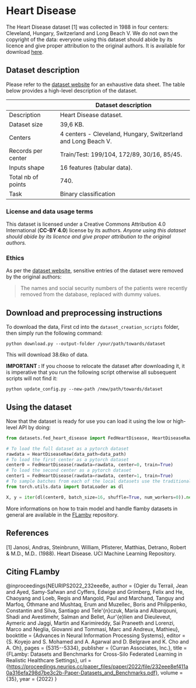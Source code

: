 # Heart Disease

The Heart Disease dataset [1] was collected in 1988 in four centers:
Cleveland, Hungary, Switzerland and Long Beach V. We do not own the
copyright of the data: everyone using this dataset should abide by its
licence and give proper attribution to the original authors. It is
available for download
[here](https://archive.ics.uci.edu/dataset/45/heart+disease).

## Dataset description
Please refer to the [dataset website](https://archive.ics.uci.edu/dataset/45/heart+disease)
for an exhaustive data sheet. The table below provides a high-level description
of the dataset.

|                    | Dataset description
|--------------------| -----------------------------------------------------------------------------------------------
| Description        | Heart Disease dataset.
| Dataset size       | 39,6 KB.
| Centers            | 4 centers - Cleveland, Hungary, Switzerland and Long Beach V.
| Records per center | Train/Test: 199/104, 172/89, 30/16, 85/45.
| Inputs shape       | 16 features (tabular data).
| Total nb of points | 740.
| Task               | Binary classification

### License and data usage terms
This dataset is licensed under a Creative Commons Attribution
4.0 International (**CC-BY 4.0**) license by its authors.
*Anyone using this dataset should abide by its*
*licence and give proper attribution to the original authors.*

### Ethics
As per the [dataset website](https://archive.ics.uci.edu/dataset/45/heart+disease),
sensitive entries of the dataset were removed by the original authors:

> The names and social security numbers of the patients were recently removed from the database, replaced with dummy values.

## Download and preprocessing instructions

To download the data,
First cd into the `dataset_creation_scripts` folder, then simply run the following command:
```
python download.py --output-folder /your/path/towards/dataset
```
This will download 38.6ko of data.

**IMPORTANT :** If you choose to relocate the dataset after downloading it, it is
imperative that you run the following script otherwise all subsequent scripts will not find it:
```
python update_config.py --new-path /new/path/towards/dataset
```

## Using the dataset

Now that the dataset is ready for use you can load it using the low or high-level API
by doing:
```python
from datasets.fed_heart_disease import FedHeartDisease, HeartDiseaseRaw

# To load the full dataset as a pytorch dataset
rawdata = HeartDiseaseRaw(data_path=data_path)
# To load the first center as a pytorch dataset
center0 = FedHeartDisease(rawdata=rawdata, center=0, train=True)
# To load the second center as a pytorch dataset
center1 = FedHeartDisease(rawdata=rawdata, center=1, train=True)
# To sample batches from each of the local datasets use the traditional pytorch API
from torch.utils.data import DataLoader as dl

X, y = iter(dl(center0, batch_size=16, shuffle=True, num_workers=0)).next()
```
More informations on how to train model and handle flamby datasets in general are available in the [FLamby](https://github.com/owkin/FLamby) repository.

## References

[1] Janosi, Andras, Steinbrunn, William, Pfisterer, Matthias, Detrano,
Robert & M.D., M.D.. (1988). Heart Disease. UCI Machine Learning
Repository.

## Citing FLamby

@inproceedings{NEURIPS2022_232eee8e,
 author = {Ogier du Terrail, Jean and Ayed, Samy-Safwan and Cyffers, Edwige and Grimberg, Felix and He, Chaoyang and Loeb, Regis and Mangold, Paul and Marchand, Tanguy and Marfoq, Othmane and Mushtaq, Erum and Muzellec, Boris and Philippenko, Constantin and Silva, Santiago and Tele\'{n}czuk, Maria and Albarqouni, Shadi and Avestimehr, Salman and Bellet, Aur\'{e}lien and Dieuleveut, Aymeric and Jaggi, Martin and Karimireddy, Sai Praneeth and Lorenzi, Marco and Neglia, Giovanni and Tommasi, Marc and Andreux, Mathieu},
 booktitle = {Advances in Neural Information Processing Systems},
 editor = {S. Koyejo and S. Mohamed and A. Agarwal and D. Belgrave and K. Cho and A. Oh},
 pages = {5315--5334},
 publisher = {Curran Associates, Inc.},
 title = {FLamby: Datasets and Benchmarks for Cross-Silo Federated Learning in Realistic Healthcare Settings},
 url = {https://proceedings.neurips.cc/paper_files/paper/2022/file/232eee8ef411a0a316efa298d7be3c2b-Paper-Datasets_and_Benchmarks.pdf},
 volume = {35},
 year = {2022}
}
